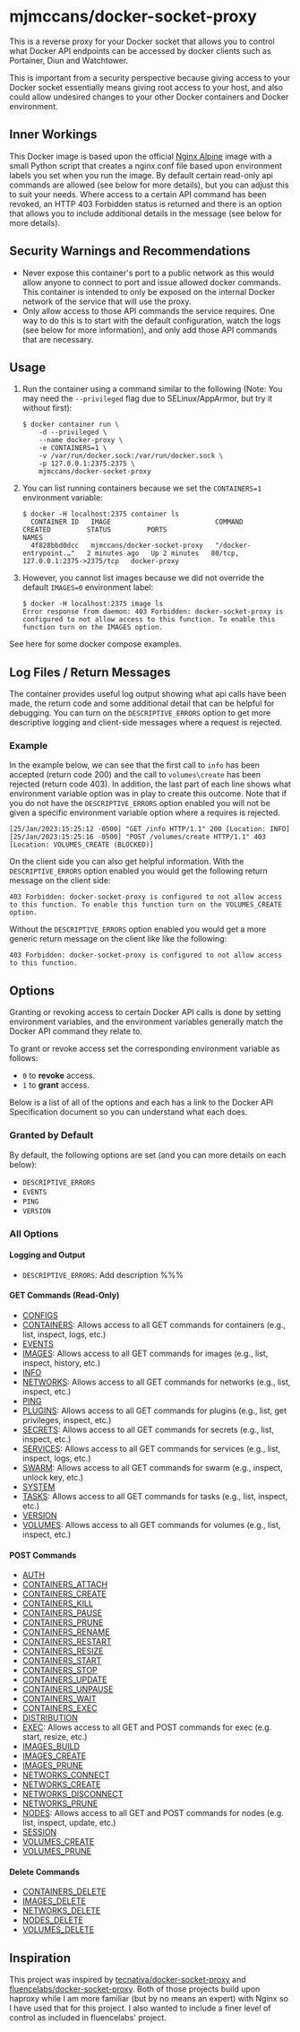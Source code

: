 # mjmccans/docker-socket-proxy

This is a reverse proxy for your Docker socket that allows you to control what Docker API endpoints can be accessed by docker clients such as Portainer, Diun and Watchtower.

This is important from a security perspective because giving access to your Docker socket essentially means giving root access to your host, and also could allow undesired changes to your other Docker containers and Docker environment.

## Inner Workings

This Docker image is based upon the official [Nginx Alpine](https://hub.docker.com/_/nginx) image with a small Python script that creates a nginx.conf file based upon environment labels you set when you run the image. By default certain read-only api commands are allowed (see below for more details), but you can adjust this to suit your needs. Where access to a certain API command has been revoked, an HTTP 403 Forbidden status is returned and there is an option that allows you to include additional details in the message (see below for more details).

## Security Warnings and Recommendations

- Never expose this container's port to a public network as this would allow anyone to connect to port and issue allowed docker commands. This container is intended to only be exposed on the internal Docker network of the service that will use the proxy.
- Only allow access to those API commands the service requires. One way to do this is to start with the default configuration, watch the logs (see below for more information), and only add those API commands that are necessary.

## Usage

1.  Run the container using a command similar to the following (Note: You may need the `--privileged` flag due to SELinux/AppArmor, but try it without first):

        $ docker container run \
            -d --privileged \
            --name docker-proxy \
            -e CONTAINERS=1 \
            -v /var/run/docker.sock:/var/run/docker.sock \
            -p 127.0.0.1:2375:2375 \
            mjmccans/docker-socket-proxy

1.  You can list running containers because we set the `CONTAINERS=1` environment variable:

        $ docker -H localhost:2375 container ls
          CONTAINER ID   IMAGE                          COMMAND                  CREATED         STATUS         PORTS                              NAMES
          4f828bbd0dcc   mjmccans/docker-socket-proxy   "/docker-entrypoint.…"   2 minutes ago   Up 2 minutes   80/tcp, 127.0.0.1:2375->2375/tcp   docker-proxy

1.  However, you cannot list images because we did not override the default `IMAGES=0` environment label:

        $ docker -H localhost:2375 image ls
        Error response from daemon: 403 Forbidden: docker-socket-proxy is configured to not allow access to this function. To enable this function turn on the IMAGES option.

See here for some docker compose examples.

## Log Files / Return Messages

The container provides useful log output showing what api calls have been made, the return code and some additional detail that can be helpful for debugging. You can turn on the `DESCRIPTIVE_ERRORS` option to get more descriptive logging and client-side messages where a request is rejected.

### Example

In the example below, we can see that the first call to `info` has been accepted (return code 200) and the call to `volumes\create` has been rejected (return code 403). In addition, the last part of each line shows what environment variable option was in play to create this outcome. Note that if you do not have the `DESCRIPTIVE_ERRORS` option enabled you will not be given a specific environment variable option where a requires is rejected.

```
[25/Jan/2023:15:25:12 -0500] "GET /info HTTP/1.1" 200 [Location: INFO]
[25/Jan/2023:15:25:16 -0500] "POST /volumes/create HTTP/1.1" 403 [Location: VOLUMES_CREATE (BLOCKED)]
```

On the client side you can also get helpful information. With the `DESCRIPTIVE_ERRORS` option enabled you would get the following return message on the client side:
```
403 Forbidden: docker-socket-proxy is configured to not allow access to this function. To enable this function turn on the VOLUMES_CREATE option.
```

Without the `DESCRIPTIVE_ERRORS` option enabled you would get a more generic return message on the client like like the following:
```
403 Forbidden: docker-socket-proxy is configured to not allow access to this function.
```

## Options

Granting or revoking access to certain Docker API calls is done by setting environment variables, and the environment variables generally match the Docker API command they relate to. 

To grant or revoke access set the corresponding environment variable as follows:

- `0` to **revoke** access.
- `1` to **grant** access.

Below is a list of all of the options and each has a link to the Docker API Specification document so you can understand what each does.

### Granted by Default

By default, the following options are set (and you can more details on each below):

- `DESCRIPTIVE_ERRORS`
- `EVENTS`
- `PING`
- `VERSION`  

### All Options

#### Logging and Output

- `DESCRIPTIVE_ERRORS`: Add description %%%

#### GET Commands (Read-Only)

- [CONFIGS](https://docs.docker.com/engine/api/v1.41/#tag/Config)
- [CONTAINERS](https://docs.docker.com/engine/api/v1.41/#tag/Container/operation/ContainerCreate): Allows access to all GET commands for containers (e.g., list, inspect, logs, etc.)
- [EVENTS](https://docs.docker.com/engine/api/v1.41/#tag/System/operation/SystemEvents)
- [IMAGES](https://docs.docker.com/engine/api/v1.41/#tag/Image): Allows access to all GET commands for images (e.g., list, inspect, history, etc.)
- [INFO](https://docs.docker.com/engine/api/v1.41/#tag/System/operation/SystemInfo)
- [NETWORKS](https://docs.docker.com/engine/api/v1.41/#tag/Network): Allows access to all GET commands for networks (e.g., list, inspect, etc.)
- [PING](https://docs.docker.com/engine/api/v1.41/#tag/System/operation/SystemPing)
- [PLUGINS](https://docs.docker.com/engine/api/v1.41/#tag/Plugin): Allows access to all GET commands for plugins (e.g., list, get privileges, inspect, etc.)
- [SECRETS](https://docs.docker.com/engine/api/v1.41/#tag/Secret): Allows access to all GET commands for secrets (e.g., list, inspect, etc.)
- [SERVICES](https://docs.docker.com/engine/api/v1.41/#tag/Service): Allows access to all GET commands for services (e.g., list, inspect, logs, etc.)
- [SWARM](https://docs.docker.com/engine/api/v1.41/#tag/Swarm): Allows access to all GET commands for swarm (e.g., inspect, unlock key, etc.)
- [SYSTEM](https://docs.docker.com/engine/api/v1.41/#tag/System/operation/SystemDataUsage)
- [TASKS](https://docs.docker.com/engine/api/v1.41/#tag/Task): Allows access to all GET commands for tasks (e.g., list, inspect, etc.)
- [VERSION](https://docs.docker.com/engine/api/v1.41/#tag/System/operation/SystemVersion)
- [VOLUMES](https://docs.docker.com/engine/api/v1.41/#tag/Volume): Allows access to all GET commands for volumes (e.g., list, inspect, etc.)

#### POST Commands

- [AUTH](https://docs.docker.com/engine/api/v1.41/#section/Authentication)
- [CONTAINERS_ATTACH](https://docs.docker.com/engine/api/v1.41/#tag/Container/operation/ContainerAttach)
- [CONTAINERS_CREATE](https://docs.docker.com/engine/api/v1.41/#tag/Container/operation/ContainerCreate)
- [CONTAINERS_KILL](https://docs.docker.com/engine/api/v1.41/#tag/Container/operation/ContainerKill)
- [CONTAINERS_PAUSE](https://docs.docker.com/engine/api/v1.41/#tag/Container/operation/ContainerPause)
- [CONTAINERS_PRUNE](https://docs.docker.com/engine/api/v1.41/#tag/Container/operation/ContainerPrune)
- [CONTAINERS_RENAME](https://docs.docker.com/engine/api/v1.41/#tag/Container/operation/ContainerRename)
- [CONTAINERS_RESTART](https://docs.docker.com/engine/api/v1.41/#tag/Container/operation/ContainerRestart)
- [CONTAINERS_RESIZE](https://docs.docker.com/engine/api/v1.41/#tag/Container/operation/ContainerResize)
- [CONTAINERS_START](https://docs.docker.com/engine/api/v1.41/#tag/Container/operation/ContainerStart)
- [CONTAINERS_STOP](https://docs.docker.com/engine/api/v1.41/#tag/Container/operation/ContainerStop)
- [CONTAINERS_UPDATE](https://docs.docker.com/engine/api/v1.41/#tag/Container/operation/ContainerUpdate)
- [CONTAINERS_UNPAUSE](https://docs.docker.com/engine/api/v1.41/#tag/Container/operation/ContainerUnpause)
- [CONTAINERS_WAIT](https://docs.docker.com/engine/api/v1.41/#tag/Container/operation/ContainerWait)
- [CONTAINERS_EXEC](https://docs.docker.com/engine/api/v1.41/#tag/Exec/operation/ContainerExec)
- [DISTRIBUTION](https://docs.docker.com/engine/api/v1.41/#tag/Distribution)
- [EXEC](https://docs.docker.com/engine/api/v1.41/#tag/Exec/operation/ContainerExec): Allows access to all GET and POST commands for exec (e.g. start, resize, etc.)
- [IMAGES_BUILD](https://docs.docker.com/engine/api/v1.41/#tag/Image/operation/ImageBuild)
- [IMAGES_CREATE](https://docs.docker.com/engine/api/v1.41/#tag/Image/operation/ImageCreate)
- [IMAGES_PRUNE](https://docs.docker.com/engine/api/v1.41/#tag/Image/operation/ImagePrune)
- [NETWORKS_CONNECT](https://docs.docker.com/engine/api/v1.41/#tag/Network/operation/NetworkConnect)
- [NETWORKS_CREATE](https://docs.docker.com/engine/api/v1.41/#tag/Network/operation/NetworkCreate)
- [NETWORKS_DISCONNECT](https://docs.docker.com/engine/api/v1.41/#tag/Network/operation/NetworkDisconnect)
- [NETWORKS_PRUNE](https://docs.docker.com/engine/api/v1.41/#tag/Network/operation/NetworkPrune)
- [NODES](https://docs.docker.com/engine/api/v1.41/#tag/Node): Allows access to all GET and POST commands for nodes (e.g. list, inspect, update, etc.)
- [SESSION](https://docs.docker.com/engine/api/v1.41/#tag/Session)
- [VOLUMES_CREATE](https://docs.docker.com/engine/api/v1.41/#tag/Volume/operation/VolumeCreate)
- [VOLUMES_PRUNE](https://docs.docker.com/engine/api/v1.41/#tag/Volume/operation/VolumePrune)

#### Delete Commands

- [CONTAINERS_DELETE](https://docs.docker.com/engine/api/v1.41/#tag/Container/operation/ContainerDelete)
- [IMAGES_DELETE](https://docs.docker.com/engine/api/v1.41/#tag/Image/operation/ImageDelete)
- [NETWORKS_DELETE](https://docs.docker.com/engine/api/v1.41/#tag/Network/operation/NetworkDelete)
- [NODES_DELETE](https://docs.docker.com/engine/api/v1.41/#tag/Node/operation/NodeDelete)
- [VOLUMES_DELETE](https://docs.docker.com/engine/api/v1.41/#tag/Volume/operation/VolumeDelete)

## Inspiration

This project was inspired by [tecnativa/docker-socket-proxy](https://github.com/Tecnativa/docker-socket-proxy) and [fluencelabs/docker-socket-proxy](https://github.com/fluencelabs/docker-socket-proxy). Both of those projects build upon haproxy while I am more familiar (but by no means an expert) with Nginx so I have used that for this project. I also wanted to include a finer level of control as included in fluencelabs' project.